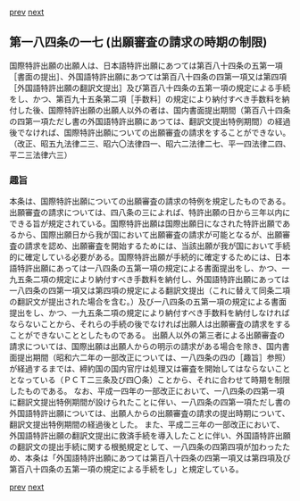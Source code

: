 [prev](/specific/markdowns/特許法/268_Mp-Ch_9-At_184_16.md)
[next](/specific/markdowns/特許法/270_Mp-Ch_9-At_184_18.md)
## 第一八四条の一七 (出願審査の請求の時期の制限)
国際特許出願の出願人は、日本語特許出願にあつては第百八十四条の五第一項［書面の提出］、外国語特許出願にあつては第百八十四条の四第一項又は第四項［外国語特許出願の翻訳文提出］及び第百八十四条の五第一項の規定による手続をし、かつ、第百九十五条第二項［手数料］の規定により納付すべき手数料を納付した後、国際特許出願の出願人以外の者は、国内書面提出期間（第百八十四条の四第一項ただし書の外国語特許出願にあつては、翻訳文提出特例期間）の経過後でなければ、国際特許出願についての出願審査の請求をすることができない。（改正、昭五九法律二三、昭六〇法律四一、昭六二法律二七、平一四法律二四、平二三法律六三）

### 趣旨
本条は、国際特許出願についての出願審査の請求の特例を規定したものである。出願審査の請求については、四八条の三によれば、特許出願の日から三年以内にできる旨が規定されている。国際特許出願は国際出願日になされた特許出願であるから、国際出願日から我が国において出願審査の請求が可能となるが、出願審査の請求を認め、出願審査を開始するためには、当該出願が我が国において手続的に確定している必要がある。国際特許出願が手続的に確定するためには、日本語特許出願にあっては一八四条の五第一項の規定による書面提出をし、かつ、一九五条二項の規定により納付すべき手数料を納付し、外国語特許出願にあっては一八四条の四第一項又は第四項の規定による翻訳文提出（これに替えて同条二項の翻訳文が提出された場合を含む。）及び一八四条の五第一項の規定による書面提出をし、かつ、一九五条二項の規定により納付すべき手数料を納付しなければならないことから、それらの手続の後でなければ出願人は出願審査の請求をすることができないこととしたものである。
出願人以外の第三者による出願審査の請求については、国際出願は出願人からの明示の請求がある場合を除き、国内書面提出期間（昭和六二年の一部改正については、一八四条の四の［趣旨］参照）が経過するまでは、締約国の国内官庁は処理又は審査を開始してはならないこととなっている（ＰＣＴ二三条及び四〇条）ことから、それに合わせて時期を制限したものである。
なお、平成一四年の一部改正において、一八四条の四第一項に翻訳文提出特例期間が設けられたことに伴い、一八四条の四第一項ただし書の外国語特許出願については、出願人からの出願審査の請求の提出時期について、翻訳文提出特例期間の経過後とした。
また、平成二三年の一部改正において、外国語特許出願の翻訳文提出に救済手続を導入したことに伴い、外国語特許出願の翻訳文の提出手続に関する根拠規定として、一八四条の四第四項が加わったため、本条は「外国語特許出願にあつては第百八十四条の四第一項又は第四項及び第百八十四条の五第一項の規定による手続をし」と規定している。

[prev](/specific/markdowns/特許法/268_Mp-Ch_9-At_184_16.md)
[next](/specific/markdowns/特許法/270_Mp-Ch_9-At_184_18.md)